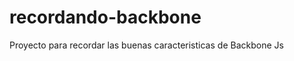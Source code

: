 recordando-backbone
===================

Proyecto para recordar las buenas caracteristicas de Backbone Js
